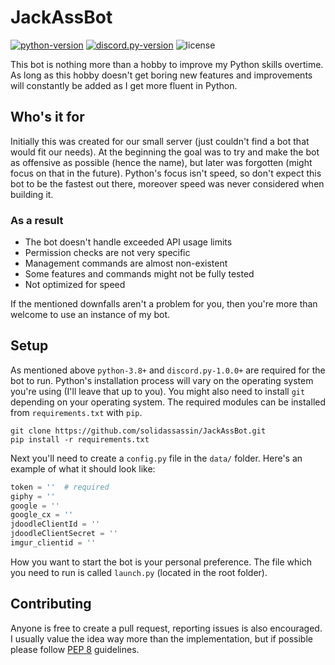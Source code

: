 # JackAssBot

[![python-version](https://img.shields.io/badge/python-3.8+-1f425f.svg)](https://www.python.org/)
[![discord.py-version](https://img.shields.io/badge/discord.py-1.0.0+-6665d2.svg)](https://discordpy.readthedocs.io/en/latest/)
![license](https://img.shields.io/github/license/solidassassin/JackAssBot.svg)

This bot is nothing more than a hobby to improve my Python skills overtime. As long as this hobby doesn't get boring new features and improvements will constantly be added as I get more fluent in Python.

## Who's it for

Initially this was created for our small server (just couldn't find a bot that would fit our needs). At the beginning the goal was to try and make the bot as offensive as possible (hence the name), but later was forgotten (might focus on that in the future). Python's focus isn't speed, so don't expect this bot to be the fastest out there, moreover speed was never considered when building it.

### As a result

- The bot doesn't handle exceeded API usage limits
- Permission checks are not very specific
- Management commands are almost non-existent
- Some features and commands might not be fully tested
- Not optimized for speed

If the mentioned downfalls aren't a problem for you, then you're more than welcome to use an instance of my bot.

## Setup

As mentioned above `python-3.8+` and `discord.py-1.0.0+` are required for the bot to run. Python's installation process will vary on the operating system you're using (I'll leave that up to you). You might also need to install `git` depending on your operating system. The required modules can be installed from `requirements.txt` with `pip`.

```console
git clone https://github.com/solidassassin/JackAssBot.git
pip install -r requirements.txt
```

Next you'll need to create a `config.py` file in the `data/` folder. Here's an example of what it should look like:

```py
token = ''  # required
giphy = ''
google = ''
google_cx = ''
jdoodleClientId = ''
jdoodleClientSecret = ''
imgur_clientid = ''
```

How you want to start the bot is your personal preference. The file which you need to run is called `launch.py` (located in the root folder).

## Contributing

Anyone is free to create a pull request, reporting issues is also encouraged. I usually value the idea way more than the implementation, but if possible please follow [PEP 8](https://www.python.org/dev/peps/pep-0008/) guidelines.
